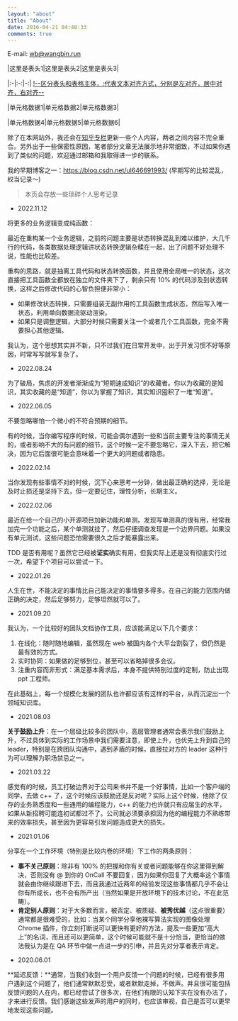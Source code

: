 ```yaml
---
layout: "about"
title: "About"
date: 2016-04-21 04:48:33
comments: true
---
```

E-mail: wb@wangbin.run


|这里是表头1|这里是表头2|这里是表头3|

|:-|:-:|-:| [!--区分表头和表格主体，:代表文本对齐方式，分别是左对齐，居中对齐，右对齐--](!--%E5%8C%BA%E5%88%86%E8%A1%A8%E5%A4%B4%E5%92%8C%E8%A1%A8%E6%A0%BC%E4%B8%BB%E4%BD%93%EF%BC%8C:%E4%BB%A3%E8%A1%A8%E6%96%87%E6%9C%AC%E5%AF%B9%E9%BD%90%E6%96%B9%E5%BC%8F%EF%BC%8C%E5%88%86%E5%88%AB%E6%98%AF%E5%B7%A6%E5%AF%B9%E9%BD%90%EF%BC%8C%E5%B1%85%E4%B8%AD%E5%AF%B9%E9%BD%90%EF%BC%8C%E5%8F%B3%E5%AF%B9%E9%BD%90--)

|单元格数据1|单元格数据2|单元格数据3|

|单元格数据4|单元格数据5|单元格数据6|




除了在本网站外，我还会在[知乎专栏](https://www.zhihu.com/column/aircloud)更新一些个人内容，两者之间内容不完全重合。另外出于一些保密性原因，笔者部分文章无法展示地非常细致，不过如果你遇到了类似的问题，欢迎通过邮箱和我取得进一步的联系。

我的早期博客之一：https://blog.csdn.net/ul646691993/ (早期写的比较混乱，权当记录～)

> 本页会存放一些琐碎个人思考记录

* 2022.11.12

将更多的业务逻辑变成纯函数：

最近在重构某一个业务逻辑，之前的问题主要是状态转换混乱到难以维护，大几千行的代码，各类数据处理逻辑讲状态转换逻辑杂糅在一起，出了问题不好处理不说，性能也比较差。

重构的思路，就是抽离工具代码和状态转换函数，并且使用全局唯一的状态，这次直接把工具函数全都放在独立的文件夹下了，剩余只有 10% 的代码涉及到状态转换，这样之后修改代码的心智负担便非常小：

* 如果修改状态转换，只需要组装无副作用的工具函数生成状态，然后写入唯一状态，利用单向数据流驱动渲染。
* 如果只是调整逻辑，大部分时候只需要关注一个或者几个工具函数，完全不需要担心其他逻辑。

我认为，这个思想其实并不新，只不过我们在日常开发中，出于开发习惯不好等原因，时常写写就写复杂了。

* 2022.08.24

为了破局，焦虑的开发者渐渐成为“短期速成知识”的收藏者。你以为收藏的是知识，其实收藏的是“知道”，你以为掌握了知识，其实知识囤积了一堆“知道”。

* 2022.06.05

不要忽略哪怕一个微小的不符合预期的细节。

有的时候，当你编写程序的时候，可能会偶尔遇到一些和当前主要专注的事情无关的，或者影响不大的有问题的细节，这个时候一定不要忽略它，深入下去，把它解决，因为它后面很可能会意味着一个更大的问题或者隐患。

* 2022.02.14

当你发现有些事情不对的时候，沉下心来思考一分钟，做出最正确的选择，无论是及时止损还是坚持下去，但一定要记住，理性分析，长期主义。

* 2022.02.06

最近在给一个自己的小开源项目加新功能和单测。发现写单测真的很有用，经常我加完一个功能之后，某个单测就挂了，然后仔细调查发现是一个边界问题。如果没有单元测试，这些问题恐怕需要很久之后才能暴露出来。

TDD 是否有用呢？虽然它已经被**证实**确实有用，但我实际上还是没有彻底实行过一次，希望下个项目可以尝试一下。

* 2022.01.26

人生在世，不能决定的事情比自己能决定的事情要多得多。在自己的能力范围内做正确的决定，然后足够努力，足够坦然就可以了。

* 2021.09.20

我认为，一个比较好的团队文档协作工具，应该能满足以下几个要求：

1. 在线化：随时随地编辑，虽然现在 web 被国内各个大平台割裂了，但仍然是最有效的方式。
2. 实时协同：如果做的足够到位，甚至可以省略掉很多会议。
3. 注重内容而非形式：满足基本需求后，本身不提供特别过度的定制，防止出现 ppt 工程师。

在此基础上，每一个规模化发展的团队也许都应该有这样的平台，从而沉淀出一个领域知识库。

* 2021.08.03

**关于鼓励上升**：在一个层级比较多的团队中，高层管理者通常会表示我们鼓励上升，不过具体到实际的工作场景中我们需要注意，即使上升，也优先上升到自己的 leader，特别是在跨团队沟通中，遇到矛盾的时候，直接拉对方的 leader 这种行为可以理解为职场禁忌之一。

* 2021.03.22

感觉有的时候，员工打破边界对于公司来书并不是一个好事情，比如一个客户端的同学，去做 c++ 了，这个时候应该鼓励还是反对呢？实际上这个时候，他除了仅存的业务熟悉度和一些通用的编程能力，c++ 的能力也许就只有应届生的水平，如果从新招聘可能连初试都过不了。公司就必须要承担因为他的编程能力不熟练带来的效率损失，甚至因为更容易引发问题造成更大的损失。

* 2021.01.06

分享在一个工作环境（特别是比较内卷的环境）下工作的两条原则：

* **事不关己原则**：除非有 100% 的把握和你有关或者问题能够在你这里得到解决，否则没有 @ 到你的 OnCall 不要回复，因为如果你回复了大概率这个事情就会由你继续跟进下去，而且我通过近两年的经验发现这些事情都几乎不会让你有所成长，也不会有所产出（当然如果是开放环境下的技术讨论，不在此范畴）。
* **肯定别人原则**：对于大多数而言，被否定、被质疑、**被秀优越**（这点很重要）通常都是很难受的，比如：当某个同学分享他裸写算法实现的图像处理 Chrome 插件，你立刻打断说可以更快有更好的方法，提及一些更加“高大上”的名词，而且还可以更简单，这个时候可能就不是十分恰当，更恰当的做法我认为是在 QA 环节中做一点进一步的引申，并且先对分享者表示肯定。

<!-- * 2020.06.23

有的时候，感觉机会其实也有很多，但是自己也许在默默流失，年初的时候疫情，带来医药股票的利好，但是自己没有买，春节结束后的第一天，明明是一次风险的释放，自己却也跟着卖了一些，导致损失了收益，其实每次危机中也都蕴藏着商机，希望之后的自己，可以多进行思考。 -->

* 2020.06.01

**延迟反馈：**通常，当我们收到一个用户反馈一个问题的时候，已经有很多用户遇到这个问题了，他们通常默默忍受，或者默默走掉，不做声。并且很可能包括反馈问题的人在内，都已经尝试了很多次，在他们有限的认知下实在没有办法了，才来进行反馈。我们感谢这些发声的用户的同时，也应该审视，自己是否可以更早地发现这些问题。
